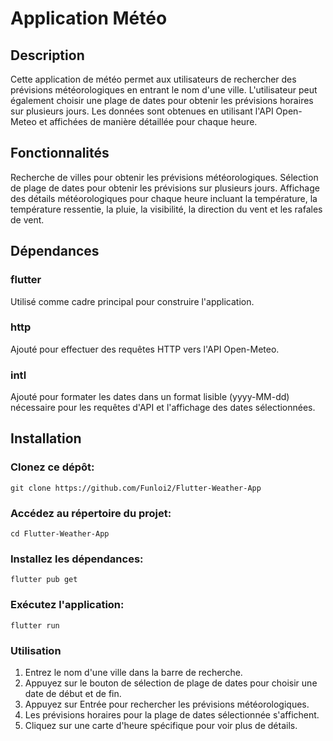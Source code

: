 # Application Météo
## Description
Cette application de météo permet aux utilisateurs de rechercher des prévisions météorologiques en entrant le nom d'une ville. L'utilisateur peut également choisir une plage de dates pour obtenir les prévisions horaires sur plusieurs jours. Les données sont obtenues en utilisant l'API Open-Meteo et affichées de manière détaillée pour chaque heure.

## Fonctionnalités
Recherche de villes pour obtenir les prévisions météorologiques.
Sélection de plage de dates pour obtenir les prévisions sur plusieurs jours.
Affichage des détails météorologiques pour chaque heure incluant la température, la température ressentie, la pluie, la visibilité, la direction du vent et les rafales de vent.
## Dépendances
### flutter
Utilisé comme cadre principal pour construire l'application.

### http
Ajouté pour effectuer des requêtes HTTP vers l'API Open-Meteo.

### intl
Ajouté pour formater les dates dans un format lisible (yyyy-MM-dd) nécessaire pour les requêtes d'API et l'affichage des dates sélectionnées.


## Installation
### Clonez ce dépôt:
``` git clone https://github.com/Funloi2/Flutter-Weather-App ```
### Accédez au répertoire du projet:
``` cd Flutter-Weather-App ```
### Installez les dépendances:
``` flutter pub get ```
### Exécutez l'application:
``` flutter run ```
### Utilisation
1. Entrez le nom d'une ville dans la barre de recherche.
2. Appuyez sur le bouton de sélection de plage de dates pour choisir une date de début et de fin.
3. Appuyez sur Entrée pour rechercher les prévisions météorologiques.
4. Les prévisions horaires pour la plage de dates sélectionnée s'affichent.
5. Cliquez sur une carte d'heure spécifique pour voir plus de détails.